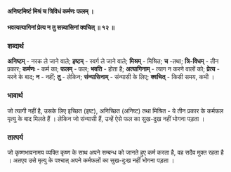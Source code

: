 #### अनिष्टमिष्टं मिश्रं च त्रिविधं कर्मणः फलम् ।
#### भवत्यत्यागिनां प्रेत्य न तु सन्न्यासिनां क्वचित् ॥ १२ ॥

### शब्दार्थ

**अनिष्टम्** - नरक ले जाने वाले; **इष्टम्** - स्वर्ग ले जाने वाले; **मिश्रम्** - मिश्रित; **च** -तथा; **त्रि-विधम्** - तीन प्रकार; **कर्मणः** - कर्म का; **फलम्** - फल; **भवति** - होता है; **अत्यागिनाम्** - त्याग न करने वालों को; **प्रेत्य** - मरने के बाद; **न** - नहीं; **तु** - लेकिन; **संन्यासिनाम्** - संन्यासी के लिए; **क्वचित्** - किसी समय, कभी ।

### भावार्थ

जो त्यागी नहीं है, उसके लिए इच्छित (इष्ट), अनिच्छित (अनिष्ट) तथा मिश्रित - ये तीन प्रकार के कर्मफल मृत्यु के बाद मिलते हैं । लेकिन जो संन्यासी हैं, उन्हें ऐसे फल का सुख-दुख नहीं भोगना पड़ता ।

### तात्पर्य

जो कृष्णभावनामय व्यक्ति कृष्ण के साथ अपने सम्बन्ध को जानते हुए कर्म करता है, वह सदैव मुक्त रहता है । अतएव उसे मृत्यु के पश्चात् अपने कर्मफलों का सुख-दुःख नहीं भोगना पड़ता ।